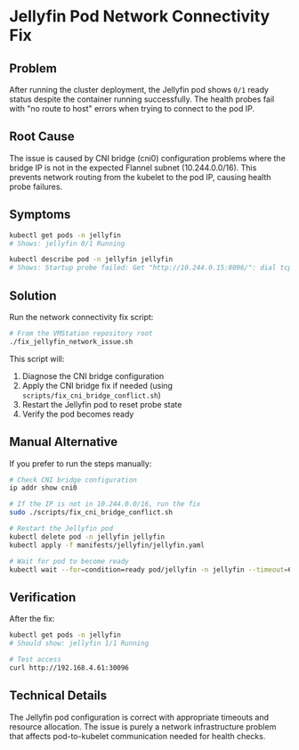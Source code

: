 # Jellyfin Pod Network Connectivity Fix

## Problem
After running the cluster deployment, the Jellyfin pod shows `0/1` ready status despite the container running successfully. The health probes fail with "no route to host" errors when trying to connect to the pod IP.

## Root Cause
The issue is caused by CNI bridge (cni0) configuration problems where the bridge IP is not in the expected Flannel subnet (10.244.0.0/16). This prevents network routing from the kubelet to the pod IP, causing health probe failures.

## Symptoms
```bash
kubectl get pods -n jellyfin
# Shows: jellyfin 0/1 Running

kubectl describe pod -n jellyfin jellyfin
# Shows: Startup probe failed: Get "http://10.244.0.15:8096/": dial tcp 10.244.0.15:8096: connect: no route to host
```

## Solution
Run the network connectivity fix script:

```bash
# From the VMStation repository root
./fix_jellyfin_network_issue.sh
```

This script will:
1. Diagnose the CNI bridge configuration
2. Apply the CNI bridge fix if needed (using `scripts/fix_cni_bridge_conflict.sh`)
3. Restart the Jellyfin pod to reset probe state
4. Verify the pod becomes ready

## Manual Alternative
If you prefer to run the steps manually:

```bash
# Check CNI bridge configuration
ip addr show cni0

# If the IP is not in 10.244.0.0/16, run the fix
sudo ./scripts/fix_cni_bridge_conflict.sh

# Restart the Jellyfin pod
kubectl delete pod -n jellyfin jellyfin
kubectl apply -f manifests/jellyfin/jellyfin.yaml

# Wait for pod to become ready
kubectl wait --for=condition=ready pod/jellyfin -n jellyfin --timeout=600s
```

## Verification
After the fix:
```bash
kubectl get pods -n jellyfin
# Should show: jellyfin 1/1 Running

# Test access
curl http://192.168.4.61:30096
```

## Technical Details
The Jellyfin pod configuration is correct with appropriate timeouts and resource allocation. The issue is purely a network infrastructure problem that affects pod-to-kubelet communication needed for health checks.